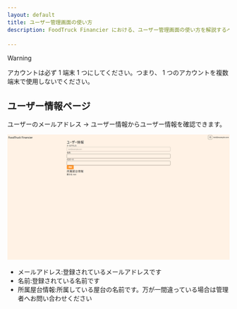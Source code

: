 ```yaml
---
layout: default
title: ユーザー管理画面の使い方
description: FoodTruck Financier における、ユーザー管理画面の使い方を解説するページです。

---
```


> [!WARNING]
> アカウントは必ず 1 端末 1 つにしてください。つまり、 1 つのアカウントを複数端末で使用しないでください。

## ユーザー情報ページ

ユーザーのメールアドレス → ユーザー情報からユーザー情報を確認できます。

![ユーザー管理画面](../images/users/1.webp)

- メールアドレス:登録されているメールアドレスです
- 名前:登録されている名前です
- 所属屋台情報:所属している屋台の名前です。万が一間違っている場合は管理者へお問い合わせください
